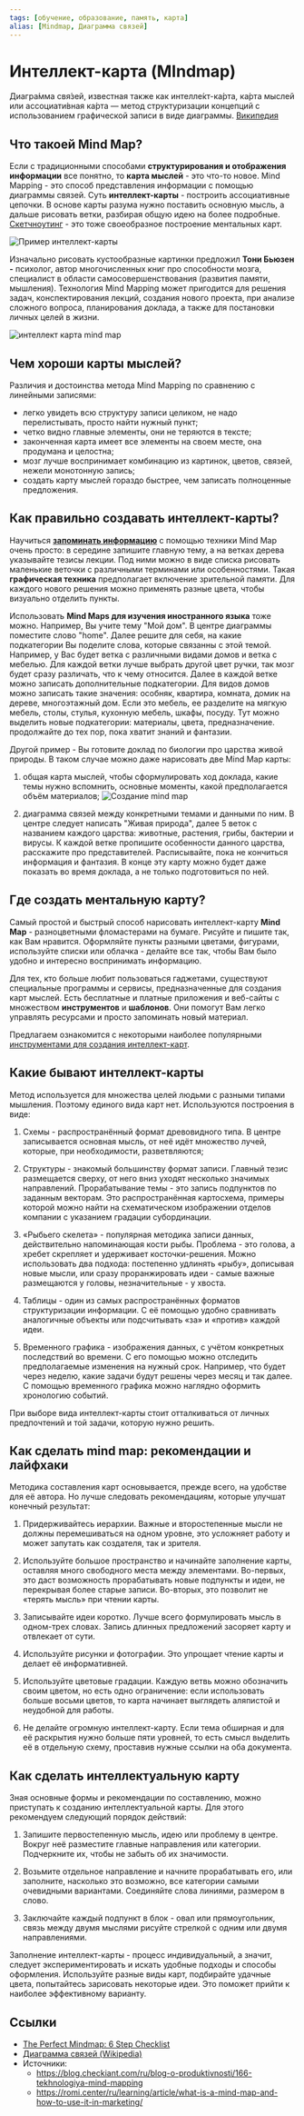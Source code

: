 ```yaml
---
tags: [обучение, образование, память, карта]
alias: [Mindmap, Диаграмма связей]
---
```

# Интеллект-карта (MIndmap)

Диагра́мма свя́зей, известная также как интелле́кт-ка́рта, ка́рта мыслей или ассоциати́вная ка́рта — метод структуризации концепций с использованием графической записи в виде диаграммы. [Википедия](https://ru.wikipedia.org/wiki/%D0%94%D0%B8%D0%B0%D0%B3%D1%80%D0%B0%D0%BC%D0%BC%D0%B0_%D1%81%D0%B2%D1%8F%D0%B7%D0%B5%D0%B9)

## Что такоей Mind Map?

Если с традиционными способами **структурирования и отображения информации** все понятно, то **карта мыслей** - это что-то новое. Mind Mapping - это способ представления информации с помощью диаграммы связей. Суть **интеллект-карты** - построить ассоциативные цепочки. В основе карты разума нужно поставить основную мысль, а дальше рисовать ветки, разбирая общую идею на более подробные. [Скетчноутинг](https://blog.checkiant.com/ru/blog-o-produktivnosti/151-sketchnouting-dlya-kontrolya-vremeni-razrisuj-svoj-rabochij-den) - это тоже своеобразное построение ментальных карт.

![Пример интеллект-карты](../assets/mindmap.png "Пример интеллект-карты")

Изначально рисовать кустообразные картинки предложил **Тони Бьюзен -** психолог, автор многочисленных книг про способности мозга, специалист в области самосовершенствования (развития памяти, мышления). Технология Mind Mapping может пригодится для решения задач, конспектирования лекций, создания нового проекта, при анализе сложного вопроса, планирования доклада, а также для постановки личных целей в жизни.

![интеллект карта mind map](https://blog.checkiant.com/images/1.2.PNG "Интеллект карта mind map")

## Чем хороши карты мыслей?

Различия и достоинства метода Mind Mapping по сравнению с линейными записями:

- легко увидеть всю структуру записи целиком, не надо перелистывать, просто найти нужный пункт;
- четко видно главные элементы, они не теряются в тексте;
- законченная карта имеет все элементы на своем месте, она продумана и целостна;
- мозг лучше воспринимает комбинацию из картинок, цветов, связей, нежели монотонную запись;
- создать карту мыслей гораздо быстрее, чем записать полноценные предложения.

## Как правильно создавать интеллект-карты?

Научиться [**запоминать информацию**](https://blog.checkiant.com/ru/blog-o-produktivnosti/164-kak-zapominat-bystree-prostye-metody-zapominaniya) с помощью техники Mind Map очень просто: в середине запишите главную тему, а на ветках дерева указывайте тезисы лекции. Под ними можно в виде списка рисовать маленькие веточки с различными терминами или особенностями. Такая **графическая техника** предполагает включение зрительной памяти. Для каждого нового решения можно применять разные цвета, чтобы визуально отделить пункты.

Использовать **Mind Maps для изучения иностранного языка** тоже можно. Например, Вы учите тему "Мой дом". В центре диаграммы поместите слово "home". Далее решите для себя, на какие подкатегории Вы поделите слова, которые связанны с этой темой. Например, у Вас будет ветка с различными видами домов и ветка с мебелью. Для каждой ветки лучше выбрать другой цвет ручки, так мозг будет сразу различать, что к чему относится. Далее в каждой ветке можно записать дополнительные подкатегории. Для видов домов можно записать такие значения: особняк, квартира, комната, домик на дереве, многоэтажный дом. Если это мебель, ее разделите на мягкую мебель, столы, стулья, кухонную мебель, шкафы, посуду. Тут можно выделить новые подкатегории: материалы, цвета, предназначение. продолжайте до тех пор, пока хватит знаний и фантазии.

Другой пример - Вы готовите доклад по биологии про царства живой природы. В таком случае можно даже нарисовать две Mind Map карты:

1) общая карта мыслей, чтобы сформулировать ход доклада, какие темы нужно вспомнить, основные моменты, какой предполагается объём материалов;
  ![Создание mind map](https://blog.checkiant.com/images/2.1.PNG "создание mind map")

2) диаграмма связей между конкретными темами и данными по ним. В центре следует написать "Живая природа", далее 5 веток с названием каждого царства: животные, растения, грибы, бактерии и вирусы. К каждой ветке пропишите особенности данного царства, расскажите про представителей. Расписывайте, пока не кончиться информация и фантазия. В конце эту карту можно будет даже показать во время доклада, а не только подготовиться по ней.

## Где создать ментальную карту?

Самый простой и быстрый способ нарисовать интеллект-карту **Mind Map** - разноцветными фломастерами на бумаге. Рисуйте и пишите так, как Вам нравится. Оформляйте пункты разными цветами, фигурами, используйте списки или облачка - делайте все так, чтобы Вам было удобно и интересно воспринимать информацию.

Для тех, кто больше любит пользоваться гаджетами, существуют специальные программы и сервисы, предназначенные для создания карт мыслей. Есть бесплатные и платные приложения и веб-сайты с множеством **инструментов** и **шаблонов**. Они помогут Вам легко управлять ресурсами и просто запоминать новый материал.

Предлагаем ознакомится с некоторыми наиболее популярными  [инструментами для создания интеллект-карт](Инструменты%20для%20создания%20интеллект-карт.md).

## Какие бывают интеллект-карты

Метод используется для множества целей людьми с разными типами мышления. Поэтому единого вида карт нет. Используются построения в виде:

1. Схемы - распространённый формат древовидного типа. В центре записывается основная мысль, от неё идёт множество лучей, которые, при необходимости, разветвляются;

2. Структуры - знакомый большинству формат записи. Главный тезис размещается сверху, от него вниз уходят несколько значимых направлений. Прорабатывание темы - это запись подпунктов по заданным векторам. Это распространённая картосхема, примеры которой можно найти на схематическом изображении отделов компании с указанием градации субординации.

3. «Рыбьего скелета» - популярная методика записи данных, действительно напоминающая кости рыбы. Проблема - это голова, а хребет скрепляет и удерживает косточки-решения. Можно использовать два подхода: постепенно удлинять «рыбу», дописывая новые мысли, или сразу проранжировать идеи - самые важные размещаются у головы, незначительные - у хвоста.

4. Таблицы - один из самых распространённых форматов структуризации информации. С её помощью удобно сравнивать аналогичные объекты или подсчитывать «за» и «против» каждой идеи.

5. Временного графика - изображения данных, с учётом конкретных последствий во времени. С его помощью можно отследить предполагаемые изменения на нужный срок. Например, что будет через неделю, какие задачи будут решены через месяц и так далее. С помощью временного графика можно наглядно оформить хронологию событий.

При выборе вида интеллект-карты стоит отталкиваться от личных предпочтений и той задачи, которую нужно решить.

## Как сделать mind map: рекомендации и лайфхаки

Методика составления карт основывается, прежде всего, на удобстве для её автора. Но лучше следовать рекомендациям, которые улучшат конечный результат:

1. Придерживайтесь иерархии. Важные и второстепенные мысли не должны перемешиваться на одном уровне, это усложняет работу и может запутать как создателя, так и зрителя.

2. Используйте большое пространство и начинайте заполнение карты, оставляя много свободного места между элементами. Во-первых, это даст возможность прорабатывать новые подпункты и идеи, не перекрывая  более старые записи. Во-вторых, это позволит не «терять мысль» при чтении карты.

3. Записывайте идеи коротко. Лучше всего формулировать мысль в одном-трех словах. Запись длинных предложений засоряет карту и отвлекает от сути.

4. Используйте рисунки и фотографии. Это упрощает чтение карты и делает её информативней.

5. Используйте цветовые градации. Каждую ветвь можно обозначить своим цветом, но есть одно ограничение: если использовать больше восьми цветов, то карта начинает выглядеть аляпистой и неудобной для работы.

6. Не делайте огромную интеллект-карту. Если тема обширная и для её раскрытия нужно больше пяти уровней, то есть смысл выделить её в отдельную схему, проставив нужные ссылки на оба документа.

## Как сделать интеллектуальную карту

Зная основные формы и рекомендации по составлению, можно приступать к созданию интеллектуальной карты. Для этого рекомендуем следующий порядок действий:

1. Запишите первостепенную мысль, идею или проблему в центре. Вокруг неё разместите главные направления или категории. Подчеркните их, чтобы не забыть об их значимости.

2. Возьмите отдельное направление и начните прорабатывать его, или заполните, насколько это возможно, все категории самыми очевидными вариантами. Соединяйте слова линиями, размером в слово.

3. Заключайте каждый подпункт в блок - овал или прямоугольник, связь между двумя мыслями рисуйте стрелкой с одним или двумя направлениями.

Заполнение интеллект-карты - процесс индивидуальный, а значит, следует экспериментировать и искать удобные подходы и способы оформления. Используйте разные виды карт, подбирайте удачные цвета, попытайтесь зарисовать некоторые идеи. Это поможет прийти к наиболее эффективному варианту.

## Ссылки

- [The Perfect Mindmap: 6 Step Checklist](https://youtu.be/5zT_2aBP6vM)
- [Диаграмма связей (Wikipedia)](https://ru.wikipedia.org/wiki/%D0%94%D0%B8%D0%B0%D0%B3%D1%80%D0%B0%D0%BC%D0%BC%D0%B0_%D1%81%D0%B2%D1%8F%D0%B7%D0%B5%D0%B9)
- Источники:
  - <https://blog.checkiant.com/ru/blog-o-produktivnosti/166-tekhnologiya-mind-mapping>
  - <https://romi.center/ru/learning/article/what-is-a-mind-map-and-how-to-use-it-in-marketing/>
